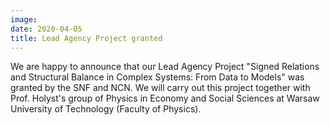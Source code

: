 ```yaml
---
image:
date: 2020-04-05
title: Lead Agency Project granted
---
```


We are happy to announce that our Lead Agency Project "Signed Relations and Structural Balance in Complex Systems: From Data to Models" was granted by the SNF and NCN. We will carry out this project together with Prof. Holyst's group of Physics in Economy and Social Sciences at Warsaw University of Technology (Faculty of Physics).
